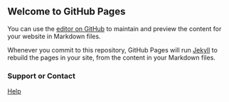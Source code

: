 ## Welcome to GitHub Pages

You can use the [editor on GitHub](https://github.com/yeojoy/yeojoy.github.io/edit/master/index.md) to maintain and preview the content for your website in Markdown files.

Whenever you commit to this repository, GitHub Pages will run [Jekyll](https://jekyllrb.com/) to rebuild the pages in your site, from the content in your Markdown files.

### Support or Contact

[Help](./github_help.md)
